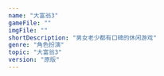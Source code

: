 ```yaml
---
name: "大富翁3"
gameFile: ""
imgFile: ""
shortDescription: "男女老少都有口碑的休闲游戏"
genre: "角色扮演"
topic: "大富翁3"
version: "原版"
---
```

